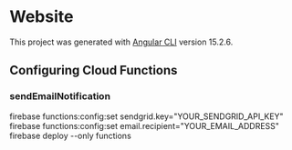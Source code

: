 # Website

This project was generated with [Angular CLI](https://github.com/angular/angular-cli) version 15.2.6.

## Configuring Cloud Functions

### sendEmailNotification

firebase functions:config:set sendgrid.key="YOUR_SENDGRID_API_KEY"
firebase functions:config:set email.recipient="YOUR_EMAIL_ADDRESS"
firebase deploy --only functions
